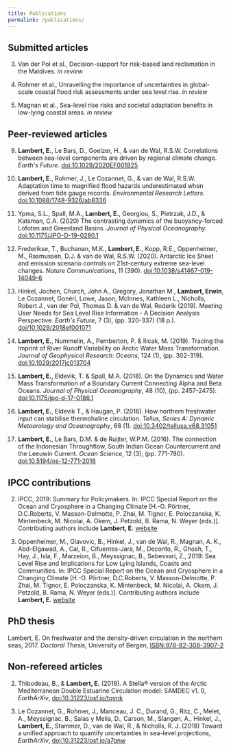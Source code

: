 ```yaml
---
title: Publications
permalink: /publications/
---
```


## Submitted articles

3. Van der Pol et al., Decision-support for risk-based land reclamation in the Maldives. *in review*

2. Rohmer et al., Unravelling the importance of uncertainties in global-scale coastal flood risk assessments under sea level rise. *in review*

1. Magnan et al., Sea-level rise risks and societal adaptation benefits in low-lying coastal areas. *in review*

## Peer-reviewed articles

9. **Lambert, E.**, Le Bars, D., Goelzer, H., & van de Wal, R.S.W. Correlations between sea-level components are driven by regional climate change. *Earth's Future*. [doi:10.1029/2020EF001825](https://doi.org/10.1029/2020EF001825)

8. **Lambert, E.**, Rohmer, J., Le Cozannet, G., & van de Wal, R.S.W. Adaptation time to magnified flood hazards underestimated when derived from tide gauge records. *Environmental Research Letters*. [doi:10.1088/1748-9326/ab8336](https://doi.org/10.1088/1748-9326/ab8336)

7. Ypma, S.L., Spall, M.A., **Lambert, E.**, Georgiou, S., Pietrzak, J.D., & Katsman, C.A. (2020) The contrasting dynamics of the buoyancy-forced Lofoten and Greenland Basins. *Journal of Physical Oceanography*. [doi:10.1175/JPO-D-19-0280.1](https://doi.org/10.1175/JPO-D-19-0280.1)

6. Frederikse, T., Buchanan, M.K., **Lambert, E.**, Kopp, R.E., Oppenheimer, M., Rasmussen, D.J. & van de Wal, R.S.W. (2020). Antarctic Ice Sheet and emission scenario controls on 21st-century extreme sea-level changes. *Nature Communications*, 11 (390). [doi:10.1038/s41467-019-14049-6](https://doi.org/10.1038/s41467-019-14049-6) 

5. Hinkel, Jochen, Church, John A., Gregory, Jonathan M., **Lambert, Erwin**, Le Cozannet, Gonéri, Lowe, Jason, McInnes, Kathleen L., Nicholls, Robert J., van der Pol, Thomas D. & van de Wal, Roderik (2019). Meeting User Needs for Sea Level Rise Information - A Decision Analysis Perspective. *Earth's Future*, 7 (3), (pp. 320-337) (18 p.). [doi/10.1029/2018ef001071](https://doi.org/10.1029/2018ef001071) 

4. **Lambert, E.**, Nummelin, A., Pemberton, P. & Ilicak, M. (2019). Tracing the Imprint of River Runoff Variability on Arctic Water Mass Transformation. *Journal of Geophysical Research: Oceans*, 124 (1), (pp. 302-319). [doi:10.1029/2017jc013704](https://doi.org/10.1029/2017jc013704) 

3. **Lambert, E.**, Eldevik, T. & Spall, M.A. (2018). On the Dynamics and Water Mass Transformation of a Boundary Current Connecting Alpha and Beta Oceans. *Journal of Physical Oceanography*, 48 (10), (pp. 2457-2475). [doi:10.1175/jpo-d-17-0186.1](https://doi.org/10.1175/jpo-d-17-0186.1) 

2. **Lambert, E.**, Eldevik T., & Haugan, P. (2016). How northern freshwater input can stabilise thermohaline circulation. *Tellus, Series A: Dynamic Meteorology and Oceanography*, 68 (1). [doi:10.3402/tellusa.v68.31051](https://doi.org/10.3402/tellusa.v68.31051)

1. **Lambert, E.**, Le Bars, D.M. & de Ruijter, W.P.M. (2016). The connection of the Indonesian Throughflow, South Indian Ocean Countercurrent and the Leeuwin Current. *Ocean Science*, 12 (3), (pp. 771-780). [doi:10.5194/os-12-771-2016](https://doi.org/10.5194/os-12-771-2016) 

## IPCC contributions

2. IPCC, 2019: Summary for Policymakers. In: IPCC Special Report on the Ocean and Cryosphere in a Changing Climate [H.-O. Pörtner, D.C.Roberts, V. Masson-Delmotte, P. Zhai, M. Tignor, E. Poloczanska, K. Mintenbeck, M. Nicolai, A. Okem, J. Petzold, B. Rama, N. Weyer (eds.)]. Contributing authors include **Lambert, E.** [website](https://www.ipcc.ch/srocc/chapter/summary-for-policymakers/)
 
1. Oppenheimer, M., Glavovic, B., Hinkel, J., van de Wal, R., Magnan, A. K., Abd-Elgawad, A., Cai, R., Cifuentes-Jara, M., Deconto, R., Ghosh, T., Hay, J., Isla, F., Marzeion, B., Meyssignac, B., Sebesvari, Z., 2019: Sea Level Rise and Implications for Low Lying Islands, Coasts and Communities. In: IPCC Special Report on the Ocean and Cryosphere in a Changing Climate [H.-O. Pörtner, D.C.Roberts, V. Masson-Delmotte, P. Zhai, M. Tignor, E. Poloczanska, K. Mintenbeck, M. Nicolai, A. Okem, J. Petzold, B. Rama, N. Weyer (eds.)]. Contributing authors include **Lambert, E.** [website](https://www.ipcc.ch/srocc/chapter/chapter-4-sea-level-rise-and-implications-for-low-lying-islands-coasts-and-communities/)

## PhD thesis

Lambert, E. On freshwater and the density-driven circulation in the northern seas, 2017. *Doctoral Thesis*, University of Bergen, [ISBN:978-82-308-3907-2](https://bora.uib.no/handle/1956/19042) 

## Non-refereed articles

2. Thibodeau, B., & **Lambert, E.** (2019). A Stella® version of the Arctic Mediterranean Double Estuarine
Circulation model: SAMDEC v1. 0, *EarthArXiv*, [doi:10.31223/osf.io/tqvnk](https://doi.org/10.31223/osf.io/tqvnk)

1. Le Cozannet, G., Rohmer, J., Manceau, J. C., Durand, G., Ritz, C., Melet, A., Meyssignac, B., Salas y Melia, D.,
Carson, M., Slangen, A., Hinkel, J., **Lambert, E.**, Stammer, D., van de Wal, R., & Nicholls, R. J. (2018) Toward a
unified approach to quantify uncertainties in sea-level projections, *EarthArXiv*, [doi:10.31223/osf.io/a7gnw](https://doi.org/10.31223/osf.io/a7gnw)
